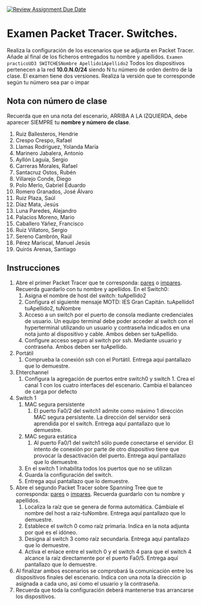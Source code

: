 [![Review Assignment Due Date](https://classroom.github.com/assets/deadline-readme-button-22041afd0340ce965d47ae6ef1cefeee28c7c493a6346c4f15d667ab976d596c.svg)](https://classroom.github.com/a/X95J9nr6)
# Examen Packet Tracer. Switches.

Realiza la configuración de los escenarios que se adjunta en Packet Tracer. Añade al final de los ficheros entregados tu nombre y apellidos. `Examen practicoUD3 SWITCHESNombre Apellido1Apellido2`
Todos los dispositivos pertenecen a la red **10.0.N.0/24** siendo N tu número de orden dentro de la clase. El examen tiene dos versiones. Realiza la versión que te corresponde según tu número sea par o impar

## Nota con número de clase

Recuerda que en una nota del escenario, ARRIBA A LA IZQUIERDA, debe aparecer SIEMPRE tu **nombre y número de clase**.

1. Ruiz Ballesteros, Hendrie
2. Crespo Crespo, Rafael
3. Llamas Rodríguez, Yolanda María
4. Marinero Jabalera, Antonio
5. Ayllón Laguía, Sergio
6. Carreras Morales, Rafael
7. Santacruz Ostos, Rubén
8. Villarejo Conde, Diego
9.  Polo Merlo, Gabriel Eduardo
10. Romero Granados, José Álvaro
11. Ruiz Plaza, Saúl
12. Díaz Mata, Jesús
13. Luna Paredes, Alejandro
14. Palacios Moreno, Mario
15. Caballero Yáñez, Francisco
16. Ruiz Villatoro, Sergio
17. Sereno Cambrón, Raúl
18. Pérez Mariscal, Manuel Jesús
19. Quirós Arenas, Santiago

## Instrucciones

1. Abre el primer Packet Tracer que te corresponda: [pares](pt/Examen-practicoUD3-Pares.pka) o [impares](pt/Examen-practicoUD3-Impares.pka). Recuerda guardarlo con tu nombre y apellidos. En el Switch0:
   1. Asigna el nombre de host del switch: tuApellido2
   2. Configura el siguiente mensaje MOTD: IES Gran Capitán. tuApellido1 tuApellido2, tuNombre
   3. Acceso a un switch por el puerto de consola mediante credenciales de usuario. Un equipo terminal debe poder acceder al switch con el hyperterminal utilizando  un usuario y contraseña indicados en una nota junto al dispositivo y cable.   Ambos deben ser tuApellido.
   4. Configure acceso seguro al switch por ssh. Mediante usuario y contraseña. Ambos deben ser tuApellido.
2. Portátil
   1. Comprueba la conexión ssh con el Portátil. Entrega aquí pantallazo que lo demuestre.
3. Ehterchannel
   1. Configura la agregación de puertos entre switch0 y switch 1. Crea el canal 1 con los cuatro interfaces del escenario. Cambia el balanceo de carga por defecto
4. Switch 1
   1. MAC segura persistente
      1. El puerto Fa0/2 del switch1 admite como máximo 1 dirección MAC segura persistente. La dirección del servidor será aprendida por el switch.  Entrega aquí pantallazo que lo demuestre.
   2. MAC segura estática
      1. Al puerto Fa0/1 del switch1 sólo puede conectarse el servidor. El intento de conexión por parte de otro dispositivo tiene que provocar la desactivación del puerto.  Entrega aquí pantallazo que lo demuestre.
   3. En el switch 1 inhabilita todos los puertos que no se utilizan
   4. Guarda la configuración del switch.
   5. Entrega aquí pantallazo que lo demuestre.
5. Abre el segundo Packet Tracer sobre Spanning Tree que te corresponda: [pares](pt/Examen-practicoUD3-STP-Pares.pka) o [impares](pt/Examen-practicoUD3-STP-Impares.pka). Recuerda guardarlo con tu nombre y apellidos. 
   1. Localiza la raíz que se genera de forma automática. Cámbiale el nombre del host a raiz-tuNombre.  Entrega aquí pantallazo que lo demuestre.
   2. Establece el switch 0 como raíz primaria. Indica en la nota adjunta por qué es el idóneo.
   3. Designa al switch 3 como raíz secundaria.  Entrega aquí pantallazo que lo demuestre.
   4. Activa el enlace entre el switch 0 y el switch 4 para que el switch 4 alcance la raíz directamente por el puerto Fa0/5. Entrega aquí pantallazo que lo demuestre.
6. Al finalizar ambos escenarios se comprobará la comunicación entre los dispositivos finales del escenario. Indica con una nota la dirección ip asignada a cada uno, así como el usuario y la contraseña.
7. Recuerda que toda la configuración deberá mantenerse tras arrancarse los dispositivos.
